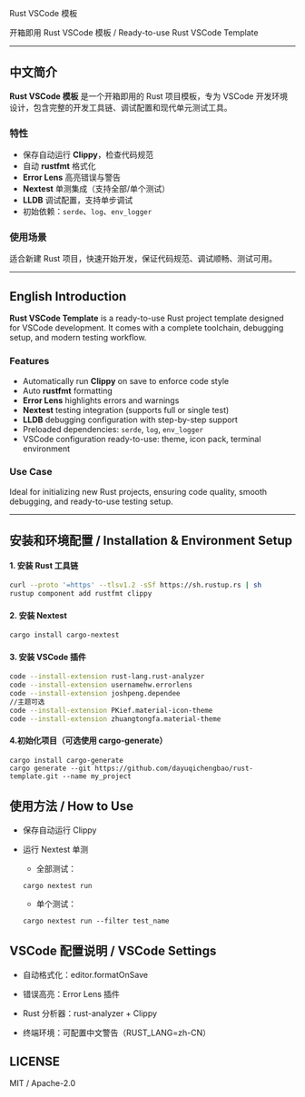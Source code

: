 Rust VSCode 模板

开箱即用 Rust VSCode 模板 / Ready-to-use Rust VSCode Template

---

## 中文简介

**Rust VSCode 模板** 是一个开箱即用的 Rust 项目模板，专为 VSCode 开发环境设计，包含完整的开发工具链、调试配置和现代单元测试工具。

### 特性

- 保存自动运行 **Clippy**，检查代码规范
- 自动 **rustfmt** 格式化
- **Error Lens** 高亮错误与警告
- **Nextest** 单测集成（支持全部/单个测试）
- **LLDB** 调试配置，支持单步调试
- 初始依赖：`serde`、`log`、`env_logger`

### 使用场景

适合新建 Rust 项目，快速开始开发，保证代码规范、调试顺畅、测试可用。

---

## English Introduction

**Rust VSCode Template** is a ready-to-use Rust project template designed for VSCode development. It comes with a complete toolchain, debugging setup, and modern testing workflow.

### Features

- Automatically run **Clippy** on save to enforce code style
- Auto **rustfmt** formatting
- **Error Lens** highlights errors and warnings
- **Nextest** testing integration (supports full or single test)
- **LLDB** debugging configuration with step-by-step support
- Preloaded dependencies: `serde`, `log`, `env_logger`
- VSCode configuration ready-to-use: theme, icon pack, terminal environment

### Use Case

Ideal for initializing new Rust projects, ensuring code quality, smooth debugging, and ready-to-use testing setup.

---

## 安装和环境配置 / Installation & Environment Setup

#### 1. 安装 Rust 工具链

```bash
curl --proto '=https' --tlsv1.2 -sSf https://sh.rustup.rs | sh
rustup component add rustfmt clippy
```

#### 2. 安装 Nextest

```bash
cargo install cargo-nextest
```
#### 3. 安装 VSCode 插件

```bash
code --install-extension rust-lang.rust-analyzer
code --install-extension usernamehw.errorlens
code --install-extension joshpeng.dependee
//主题可选
code --install-extension PKief.material-icon-theme
code --install-extension zhuangtongfa.material-theme

```

#### 4.初始化项目（可选使用 cargo-generate）

```
cargo install cargo-generate
cargo generate --git https://github.com/dayuqichengbao/rust-template.git --name my_project

```

## 使用方法 / How to Use

- 保存自动运行 Clippy

- 运行 Nextest 单测

    - 全部测试：
    ```
    cargo nextest run
    ```
    - 单个测试：
    ```
    cargo nextest run --filter test_name
    ```

## VSCode 配置说明 / VSCode Settings

- 自动格式化：editor.formatOnSave

- 错误高亮：Error Lens 插件

- Rust 分析器：rust-analyzer + Clippy

- 终端环境：可配置中文警告（RUST_LANG=zh-CN）

## LICENSE

MIT / Apache-2.0
